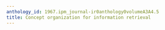 ```yaml
---
anthology_id: 1967.ipm_journal-ir0anthology0volumeA3A4.5
title: Concept organization for information retrieval
---
```

